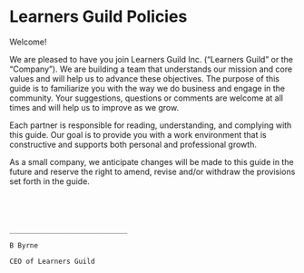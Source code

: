 # Learners Guild Policies

Welcome!

We are pleased to have you join Learners Guild Inc. (“Learners Guild” or the “Company”).  We are building a team that understands our mission and core values and will help us to advance these objectives.  The purpose of this guide is to familiarize you with the way we do business and engage in the community.  Your suggestions, questions or comments are welcome at all times and will help us to improve as we grow.

Each partner is responsible for reading, understanding, and complying with this guide.  Our goal is to provide you with a work environment that is constructive and supports both personal and professional growth.  

As a small company, we anticipate changes will be made to this guide in the future and reserve the right to amend, revise and/or withdraw the provisions set forth in the guide.   

```




_____________________________

B Byrne

CEO of Learners Guild
```
